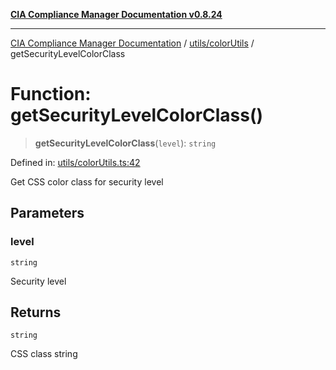 [**CIA Compliance Manager Documentation v0.8.24**](../../../README.md)

***

[CIA Compliance Manager Documentation](../../../modules.md) / [utils/colorUtils](../README.md) / getSecurityLevelColorClass

# Function: getSecurityLevelColorClass()

> **getSecurityLevelColorClass**(`level`): `string`

Defined in: [utils/colorUtils.ts:42](https://github.com/Hack23/cia-compliance-manager/blob/8f5d084752ccee354557e96bf8b49239fb671c91/src/utils/colorUtils.ts#L42)

Get CSS color class for security level

## Parameters

### level

`string`

Security level

## Returns

`string`

CSS class string
